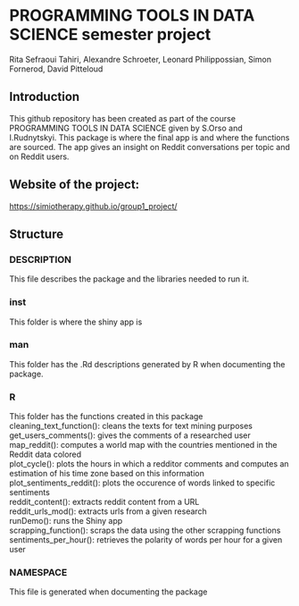 # PROGRAMMING TOOLS IN DATA SCIENCE semester project
Rita Sefraoui Tahiri, Alexandre Schroeter, Leonard Philippossian, Simon Fornerod, David Pitteloud

## Introduction
This github repository has been created as part of the course PROGRAMMING TOOLS IN DATA SCIENCE given by S.Orso and I.Rudnytskyi. This package is where the final app is and where the functions are sourced. 
The app gives an insight on Reddit conversations per topic and on Reddit users. 

## Website of the project:
https://simiotherapy.github.io/group1_project/

## Structure

### DESCRIPTION 
This file describes the package and the libraries needed to run it.

### inst
This folder is where the shiny app is 

### man 
This folder has the .Rd descriptions generated by R when documenting the package. 
 
### R
This folder has the functions created in this package  
cleaning_text_function(): cleans the texts for text mining purposes  
get_users_comments(): gives the comments of a researched user  
map_reddit(): computes a world map with the countries mentioned in the Reddit data colored  
plot_cycle(): plots the hours in which a redditor comments and computes an estimation of his time zone based on this information   
plot_sentiments_reddit(): plots the occurence of words linked to specific sentiments  
reddit_content(): extracts reddit content from a URL  
reddit_urls_mod(): extracts urls from a given research   
runDemo(): runs the Shiny app  
scrapping_function(): scraps the data using the other scrapping functions  
sentiments_per_hour(): retrieves the polarity of words per hour for a given user  

### NAMESPACE
This file is generated when documenting the package   

